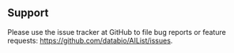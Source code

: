 ## Support

Please use the issue tracker at GitHub to file bug reports or feature requests: https://github.com/databio/AIList/issues.
